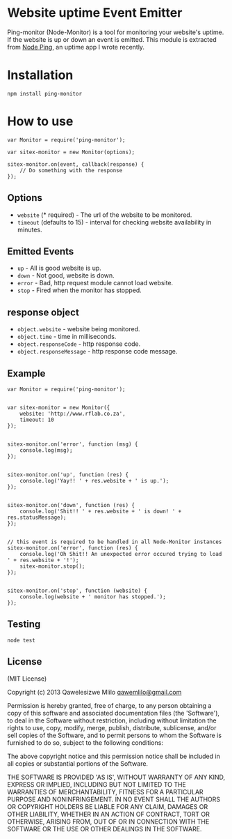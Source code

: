 # Website uptime Event Emitter

Ping-monitor (Node-Monitor) is a tool for monitoring your website's uptime. If the website is up or down an event is emitted. This module is extracted from [Node Ping](https://github.com/qawemlilo/node-ping), an uptime app I wrote recently.

# Installation
```
npm install ping-monitor
```


# How to use
```
var Monitor = require('ping-monitor');

var sitex-monitor = new Monitor(options);

sitex-monitor.on(event, callback(response) {
    // Do something with the response 
});
```


## Options

- `website` (* required) - The url of the website to be monitored.
- `timeout` (defaults to 15) - interval for checking website availability in minutes.



## Emitted Events

- `up` - All is good website is up.
- `down` - Not good, website is down.
- `error` - Bad, http request module cannot load website.
- `stop` - Fired when the monitor has stopped.



## response object

- `object.website` - website being monitored.
- `object.time` - time in milliseconds.
- `object.responseCode` - http response code.
- `object.responseMessage` -  http response code message.



## Example
```
var Monitor = require('ping-monitor');


var sitex-monitor = new Monitor({
    website: 'http://www.rflab.co.za',
    timeout: 10
});


sitex-monitor.on('error', function (msg) {
    console.log(msg);
});


sitex-monitor.on('up', function (res) {
    console.log('Yay!! ' + res.website + ' is up.');
});


sitex-monitor.on('down', function (res) {
    console.log('Shit!! ' + res.website + ' is down! ' + res.statusMessage);
});


// this event is required to be handled in all Node-Monitor instances
sitex-monitor.on('error', function (res) {
    console.log('Oh Shit!! An unexpected error occured trying to load ' + res.website + '!');
    sitex-monitor.stop();
});


sitex-monitor.on('stop', function (website) {
    console.log(website + ' monitor has stopped.');
});
```


## Testing
```
node test
```


## License

(MIT License)

Copyright (c) 2013 Qawelesizwe Mlilo <qawemlilo@gmail.com>

Permission is hereby granted, free of charge, to any person obtaining a copy of this software and associated documentation files (the 'Software'), to deal in the Software without restriction, including without limitation the rights to use, copy, modify, merge, publish, distribute, sublicense, and/or sell copies of the Software, and to permit persons to whom the Software is furnished to do so, subject to the following conditions:

The above copyright notice and this permission notice shall be included in all copies or substantial portions of the Software.

THE SOFTWARE IS PROVIDED 'AS IS', WITHOUT WARRANTY OF ANY KIND, EXPRESS OR IMPLIED, INCLUDING BUT NOT LIMITED TO THE WARRANTIES OF MERCHANTABILITY, FITNESS FOR A PARTICULAR PURPOSE AND NONINFRINGEMENT. IN NO EVENT SHALL THE AUTHORS OR COPYRIGHT HOLDERS BE LIABLE FOR ANY CLAIM, DAMAGES OR OTHER LIABILITY, WHETHER IN AN ACTION OF CONTRACT, TORT OR OTHERWISE, ARISING FROM, OUT OF OR IN CONNECTION WITH THE SOFTWARE OR THE USE OR OTHER DEALINGS IN THE SOFTWARE.



